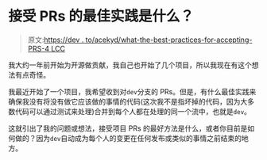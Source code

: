 # 接受 PRs 的最佳实践是什么？

> 原文:[https://dev . to/acekyd/what-the-best-practices-for-accepting-PRS-4 LCC](https://dev.to/acekyd/what-are-the-best-practices-for-accepting-prs-4lcc)

我大约一年前开始为开源做贡献，我自己也开始了几个项目，所以我现在有这个想法有点奇怪。

我最近开始了一个项目，我希望收到对`dev`分支的 PRs。但是，有什么最佳实践来确保我没有将没有做它应该做的事情的代码(这次我不是指坏掉的代码，因为大多数代码可以通过测试来处理)合并到每个人都在处理的同一个流中，也就是`dev`。

这就引出了我的问题或想法，接受项目 PRs 的最好方法是什么，或者你目前是如何做的？因为`dev`自动成为每个人的变更在任何发布或类似的事情之前结束的地方。